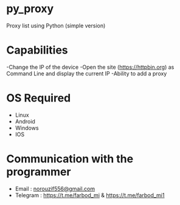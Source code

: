 # py_proxy
Proxy list using Python (simple version)
# Capabilities
 -Change the IP of the device
 -Open the site (https://httpbin.org) as Command Line and display the current IP
 -Ability to add a proxy
# OS Required
- Linux
- Android
- Windows
- IOS

# Communication with the programmer
- Email : norouzif556@gmail.com
- Telegram : https://t.me/farbod_mi & https://t.me/farbod_mi1
